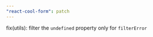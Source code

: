 ```yaml
---
"react-cool-form": patch
---
```


fix(utils): filter the `undefined` property only for `filterError`
